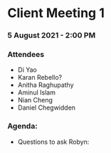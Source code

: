 # Client Meeting 1

### 5 August 2021 - 2:00 PM

### Attendees

- Di Yao
- Karan Rebello?
- Anitha Raghupathy
- Aminul Islam
- Nian Cheng
- Daniel Chegwidden

### Agenda:

- Questions to ask Robyn:
